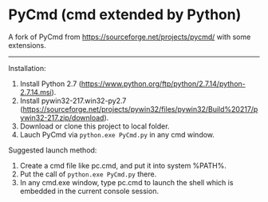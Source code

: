 PyCmd (cmd extended by Python)
=====

A fork of PyCmd from https://sourceforge.net/projects/pycmd/ with some extensions.

------
Installation:
  1. Install Python 2.7 (https://www.python.org/ftp/python/2.7.14/python-2.7.14.msi).
  2. Install pywin32-217.win32-py2.7 (https://sourceforge.net/projects/pywin32/files/pywin32/Build%20217/pywin32-217.zip/download).
  3. Download or clone this project to local folder.
  4. Lauch PyCmd via `python.exe PyCmd.py` in any cmd window.

Suggested launch method:
  1. Create a cmd file like pc.cmd, and put it into system %PATH%.
  2. Put the call of `python.exe PyCmd.py` there.
  3. In any cmd.exe window, type pc.cmd to launch the shell which is embedded in the current console session.
